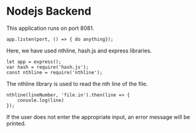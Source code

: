# Nodejs Backend
This application runs on port 8081.

    app.listen(port, () => { do anything});

Here, we have used nthline, hash.js and express libraries.

    let app = express();
    var hash = require('hash.js');
    const nthline = require('nthline');


The nthline library is used to read the nth line of the file.

    nthline(lineNumber, 'file.in').then(line => {
        console.log(line)
    });

If the user does not enter the appropriate input, an error message will be printed.